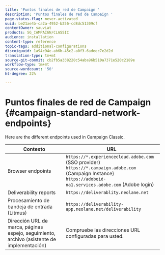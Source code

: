 ```yaml
---
title: 'Puntos finales de red de Campaign '
description: 'Puntos finales de red de Campaign '
page-status-flag: never-activated
uuid: be21ae4b-ca2a-4952-b256-cd8dc51309cf
contentOwner: sauviat
products: SG_CAMPAIGN/CLASSIC
audience: installation
content-type: reference
topic-tags: additional-configurations
discoiquuid: 1a94c94e-ab6b-45c2-a0f3-6adeec7e2d2d
translation-type: tm+mt
source-git-commit: cb2fb5a338220c54aba96b510a7371e520c2189e
workflow-type: tm+mt
source-wordcount: '50'
ht-degree: 22%

---
```



# Puntos finales de red de Campaign {#campaign-standard-network-endpoints}

Here are the different endpoints used in Campaign Classic.

| Contexto | URL |
|--- |--- |
| Browser endpoints | `https://*.experiencecloud.adobe.com` (SSO provider)<br>`https://*.campaign.adobe.com` (Campaign Instance)<br>`https://adobeid-na1.services.adobe.com` (Adobe login) |
| Deliverability reports | `https://deliverablity.neolane.net` |
| Procesamiento de bandeja de entrada (Litmus) | `https://deliverability-app.neolane.net/deliverability` |
| Dirección URL de marca, páginas espejo, seguimiento, archivo (asistente de implementación) | Compruebe las direcciones URL configuradas para usted. |
